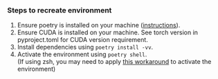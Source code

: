 ### Steps to recreate environment ###
1. Ensure poetry is installed on your machine ([instructions](https://python-poetry.org/docs/#installing-with-pipx)).
2. Ensure CUDA is installed on your machine. See torch version in pyproject.toml for CUDA version requirement.
3. Install dependencies using `poetry install -vv`.
4. Activate the environment using `poetry shell`. \
(If using zsh, you may need to apply
[this workaround](https://github.com/python-poetry/poetry-plugin-shell/issues/9) to 
activate the environment)